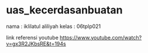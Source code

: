 # uas_kecerdasanbuatan
nama : iklilatul aliliyah
kelas : 06tplp021

link referensi youtube
https://www.youtube.com/watch?v=gx3R2JKbsRE&t=194s

